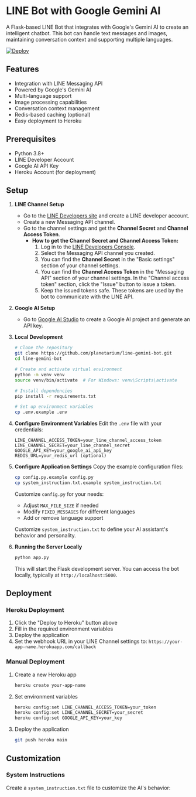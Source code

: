 # LINE Bot with Google Gemini AI

A Flask-based LINE Bot that integrates with Google's Gemini AI to create an intelligent chatbot. This bot can handle text messages and images, maintaining conversation context and supporting multiple languages.

[![Deploy](https://www.herokucdn.com/deploy/button.svg)](https://www.heroku.com/deploy?template=https://github.com/planetarium/line-gemini-bot)

## Features

- Integration with LINE Messaging API
- Powered by Google's Gemini AI
- Multi-language support
- Image processing capabilities
- Conversation context management
- Redis-based caching (optional)
- Easy deployment to Heroku

## Prerequisites

- Python 3.8+
- LINE Developer Account
- Google AI API Key
- Heroku Account (for deployment)

## Setup

1. **LINE Channel Setup**
   - Go to the [LINE Developers site](https://developers.line.biz/en/) and create a LINE developer account.
   - Create a new Messaging API channel.
   - Go to the channel settings and get the **Channel Secret** and **Channel Access Token**.
     - **How to get the Channel Secret and Channel Access Token:**
       1. Log in to the [LINE Developers Console](https://developers.line.biz/console/).
       2. Select the Messaging API channel you created.
       3. You can find the **Channel Secret** in the "Basic settings" section of your channel settings.
       4. You can find the **Channel Access Token** in the "Messaging API" section of your channel settings. In the "Channel access token" section, click the "Issue" button to issue a token.
       5. Keep the issued tokens safe. These tokens are used by the bot to communicate with the LINE API.

2. **Google AI Setup**
   - Go to [Google AI Studio](https://aistudio.google.com/apikey) to create a Google AI project and generate an API key.

3. **Local Development**
   ```bash
   # Clone the repository
   git clone https://github.com/planetarium/line-gemini-bot.git
   cd line-gemini-bot

   # Create and activate virtual environment
   python -m venv venv
   source venv/bin/activate  # For Windows: venv\Scripts\activate

   # Install dependencies
   pip install -r requirements.txt

   # Set up environment variables
   cp .env.example .env
   ```

4. **Configure Environment Variables**
   Edit the `.env` file with your credentials:
   ```
   LINE_CHANNEL_ACCESS_TOKEN=your_line_channel_access_token
   LINE_CHANNEL_SECRET=your_line_channel_secret
   GOOGLE_API_KEY=your_google_ai_api_key
   REDIS_URL=your_redis_url (optional)
   ```

5. **Configure Application Settings**
   Copy the example configuration files:
   ```bash
   cp config.py.example config.py
   cp system_instruction.txt.example system_instruction.txt
   ```

   Customize `config.py` for your needs:
   - Adjust `MAX_FILE_SIZE` if needed
   - Modify `FIXED_MESSAGES` for different languages
   - Add or remove language support

   Customize `system_instruction.txt` to define your AI assistant's behavior and personality.

6. **Running the Server Locally**
   ```bash
   python app.py
   ```
   This will start the Flask development server. You can access the bot locally, typically at `http://localhost:5000`.

## Deployment

### Heroku Deployment

1. Click the "Deploy to Heroku" button above
2. Fill in the required environment variables
3. Deploy the application
4. Set the webhook URL in your LINE Channel settings to:
   `https://your-app-name.herokuapp.com/callback`

### Manual Deployment

1. Create a new Heroku app
   ```bash
   heroku create your-app-name
   ```

2. Set environment variables
   ```bash
   heroku config:set LINE_CHANNEL_ACCESS_TOKEN=your_token
   heroku config:set LINE_CHANNEL_SECRET=your_secret
   heroku config:set GOOGLE_API_KEY=your_key
   ```

3. Deploy the application
   ```bash
   git push heroku main
   ```

## Customization

### System Instructions
Create a `system_instruction.txt` file to customize the AI's behavior: